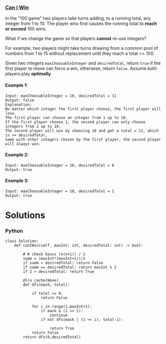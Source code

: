 ### [Can I Win](https://leetcode.com/problems/can-i-win/) <br>

In the "100 game" two players take turns adding, to a running total, any integer from 1 to 10. The player who first causes the running total to **reach or exceed** 100 wins.

What if we change the game so that players **cannot** re-use integers?

For example, two players might take turns drawing from a common pool of numbers from 1 to 15 without replacement until they reach a total >= 100.

Given two integers `maxChoosableInteger` and `desiredTotal`, return `true` if the first player to move can force a win, otherwise, return `false`. Assume both players play **optimally**.



#### Example 1:

```
Input: maxChoosableInteger = 10, desiredTotal = 11
Output: false
Explanation:
No matter which integer the first player choose, the first player will lose.
The first player can choose an integer from 1 up to 10.
If the first player choose 1, the second player can only choose integers from 2 up to 10.
The second player will win by choosing 10 and get a total = 11, which is >= desiredTotal.
Same with other integers chosen by the first player, the second player will always win.

```

#### Example 2:

```
Input: maxChoosableInteger = 10, desiredTotal = 0
Output: true

```

#### Example 3:

```
Input: maxChoosableInteger = 10, desiredTotal = 1
Output: true

```



# Solutions

### Python
```
class Solution:
    def canIWin(self, maxInt: int, desiredTotal: int) -> bool:
                
        # # check Gauss (n(n+1)) / 2
        summ = (maxInt*(maxInt+1))/2
        if summ < desiredTotal: return False
        if summ == desiredTotal: return maxInt % 2
        if 2 > desiredTotal: return True

        @lru_cache(None)
        def dfs(mask, total):
            
            if total <= 0:
                return False
            
            for i in range(1,maxInt+1):
                if mask & (1 << i):
                    continue
                if not dfs(mask | (1 << i), total-i):
                    
                    return True
            return False
        return dfs(0,desiredTotal)

```
